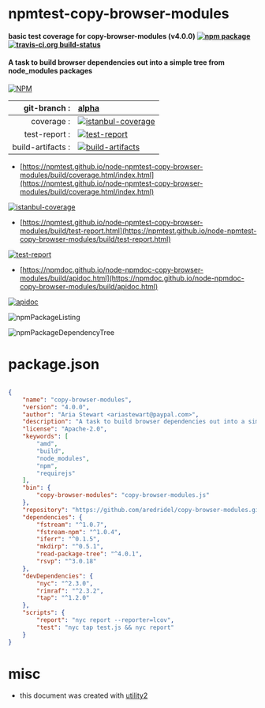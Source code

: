 # npmtest-copy-browser-modules

#### basic test coverage for  copy-browser-modules (v4.0.0)  [![npm package](https://img.shields.io/npm/v/npmtest-copy-browser-modules.svg?style=flat-square)](https://www.npmjs.org/package/npmtest-copy-browser-modules) [![travis-ci.org build-status](https://api.travis-ci.org/npmtest/node-npmtest-copy-browser-modules.svg)](https://travis-ci.org/npmtest/node-npmtest-copy-browser-modules)

#### A task to build browser dependencies out into a simple tree from node_modules packages

[![NPM](https://nodei.co/npm/copy-browser-modules.png?downloads=true&downloadRank=true&stars=true)](https://www.npmjs.com/package/copy-browser-modules)

| git-branch : | [alpha](https://github.com/npmtest/node-npmtest-copy-browser-modules/tree/alpha)|
|--:|:--|
| coverage : | [![istanbul-coverage](https://npmtest.github.io/node-npmtest-copy-browser-modules/build/coverage.badge.svg)](https://npmtest.github.io/node-npmtest-copy-browser-modules/build/coverage.html/index.html)|
| test-report : | [![test-report](https://npmtest.github.io/node-npmtest-copy-browser-modules/build/test-report.badge.svg)](https://npmtest.github.io/node-npmtest-copy-browser-modules/build/test-report.html)|
| build-artifacts : | [![build-artifacts](https://npmtest.github.io/node-npmtest-copy-browser-modules/glyphicons_144_folder_open.png)](https://github.com/npmtest/node-npmtest-copy-browser-modules/tree/gh-pages/build)|

- [https://npmtest.github.io/node-npmtest-copy-browser-modules/build/coverage.html/index.html](https://npmtest.github.io/node-npmtest-copy-browser-modules/build/coverage.html/index.html)

[![istanbul-coverage](https://npmtest.github.io/node-npmtest-copy-browser-modules/build/screenCapture.buildCi.browser.%252Ftmp%252Fbuild%252Fcoverage.lib.html.png)](https://npmtest.github.io/node-npmtest-copy-browser-modules/build/coverage.html/index.html)

- [https://npmtest.github.io/node-npmtest-copy-browser-modules/build/test-report.html](https://npmtest.github.io/node-npmtest-copy-browser-modules/build/test-report.html)

[![test-report](https://npmtest.github.io/node-npmtest-copy-browser-modules/build/screenCapture.buildCi.browser.%252Ftmp%252Fbuild%252Ftest-report.html.png)](https://npmtest.github.io/node-npmtest-copy-browser-modules/build/test-report.html)

- [https://npmdoc.github.io/node-npmdoc-copy-browser-modules/build/apidoc.html](https://npmdoc.github.io/node-npmdoc-copy-browser-modules/build/apidoc.html)

[![apidoc](https://npmdoc.github.io/node-npmdoc-copy-browser-modules/build/screenCapture.buildCi.browser.%252Ftmp%252Fbuild%252Fapidoc.html.png)](https://npmdoc.github.io/node-npmdoc-copy-browser-modules/build/apidoc.html)

![npmPackageListing](https://npmtest.github.io/node-npmtest-copy-browser-modules/build/screenCapture.npmPackageListing.svg)

![npmPackageDependencyTree](https://npmtest.github.io/node-npmtest-copy-browser-modules/build/screenCapture.npmPackageDependencyTree.svg)



# package.json

```json

{
    "name": "copy-browser-modules",
    "version": "4.0.0",
    "author": "Aria Stewart <ariastewart@paypal.com>",
    "description": "A task to build browser dependencies out into a simple tree from node_modules packages",
    "license": "Apache-2.0",
    "keywords": [
        "amd",
        "build",
        "node_modules",
        "npm",
        "requirejs"
    ],
    "bin": {
        "copy-browser-modules": "copy-browser-modules.js"
    },
    "repository": "https://github.com/aredridel/copy-browser-modules.git",
    "dependencies": {
        "fstream": "^1.0.7",
        "fstream-npm": "^1.0.4",
        "iferr": "^0.1.5",
        "mkdirp": "^0.5.1",
        "read-package-tree": "^4.0.1",
        "rsvp": "^3.0.18"
    },
    "devDependencies": {
        "nyc": "^2.3.0",
        "rimraf": "^2.3.2",
        "tap": "^1.2.0"
    },
    "scripts": {
        "report": "nyc report --reporter=lcov",
        "test": "nyc tap test.js && nyc report"
    }
}
```



# misc
- this document was created with [utility2](https://github.com/kaizhu256/node-utility2)
